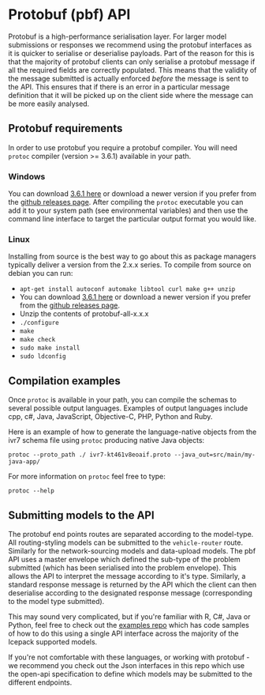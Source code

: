 # Protobuf (pbf) API

Protobuf is a high-performance serialisation layer. For larger model submissions or responses we recommend using the protobuf interfaces as it is quicker to serialise or deserialise payloads. Part of the reason for this is that the majority of protobuf clients can only serialise a protobuf message if all the required fields are correctly populated. This means that the validity of the message submitted is actually enforced _before_ the message is sent to the API. This ensures that if there is an error in a particular message definition that it will be picked up on the client side where the message can be more easily analysed.

## Protobuf requirements

In order to use protobuf you require a protobuf compiler. You will need `protoc` compiler (version >= 3.6.1) available in your path.


### Windows

You can download [3.6.1 here](https://github.com/protocolbuffers/protobuf/releases/download/v3.6.1/protobuf-all-3.6.1.tar.gz) or download a newer version if you prefer from the [github releases page](https://github.com/protocolbuffers/protobuf/releases).
After compiling the `protoc` executable you can add it to your system path (see environmental variables) and then use the command line interface to target the particular output format you would like.

### Linux 

Installing from source is the best way to go about this as package managers typically deliver a version from the 2.x.x series. To compile from source on debian you can run:

* `apt-get install autoconf automake libtool curl make g++ unzip`
* You can download [3.6.1 here](https://github.com/protocolbuffers/protobuf/releases/download/v3.6.1/protobuf-all-3.6.1.tar.gz) or download a newer version if you prefer from the [github releases page](https://github.com/protocolbuffers/protobuf/releases).
* Unzip the contents of protobuf-all-x.x.x
* `./configure`
* `make`
* `make check`
* `sudo make install`
* `sudo ldconfig`

 ## Compilation examples

 Once `protoc` is available in your path, you can compile the schemas to several possible output languages. Examples of output languages include cpp, c#, Java, JavaScript, Objective-C, PHP, Python and Ruby.

 Here is an example of how to generate the language-native objects from the ivr7 schema file using `protoc` producing native Java objects:
 ```
 protoc --proto_path ./ ivr7-kt461v8eoaif.proto --java_out=src/main/my-java-app/
 ```

 For more information on `protoc` feel free to type:
 ```
 protoc --help
 ```

 ## Submitting models to the API

 The protobuf end points routes are separated according to the model-type. All routing-styling models can be submitted to the `vehicle-router` route. Similarly for the network-sourcing models and data-upload models. The pbf API uses a master envelope which defined the sub-type of the problem submitted (which has been serialised into the problem envelope). This allows the API to interpret the message according to it's type. Similarly, a standard response message is returned by the API which the client can then deserialise according to the designated response message (corresponding to the model type submitted).

 This may sound very complicated, but if you're familiar with R, C#, Java or Python, feel free to check out the [examples repo](https://github.com/Icepack-co/examples) which has code samples of how to do this using a single API interface across the majority of the Icepack supported models.

 If you're not comfortable with these languages, or working with protobuf - we recommend you check out the Json interfaces in this repo which use the open-api specification to define which models may be submitted to the different endpoints.
